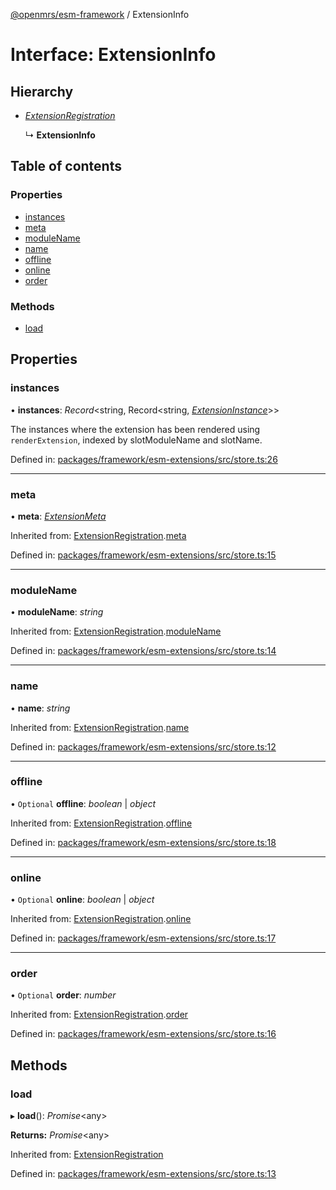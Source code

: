 [@openmrs/esm-framework](../API.md) / ExtensionInfo

# Interface: ExtensionInfo

## Hierarchy

- [*ExtensionRegistration*](extensionregistration.md)

  ↳ **ExtensionInfo**

## Table of contents

### Properties

- [instances](extensioninfo.md#instances)
- [meta](extensioninfo.md#meta)
- [moduleName](extensioninfo.md#modulename)
- [name](extensioninfo.md#name)
- [offline](extensioninfo.md#offline)
- [online](extensioninfo.md#online)
- [order](extensioninfo.md#order)

### Methods

- [load](extensioninfo.md#load)

## Properties

### instances

• **instances**: *Record*<string, Record<string, [*ExtensionInstance*](extensioninstance.md)\>\>

The instances where the extension has been rendered using `renderExtension`,
indexed by slotModuleName and slotName.

Defined in: [packages/framework/esm-extensions/src/store.ts:26](https://github.com/openmrs/openmrs-esm-core/blob/master/packages/framework/esm-extensions/src/store.ts#L26)

___

### meta

• **meta**: [*ExtensionMeta*](extensionmeta.md)

Inherited from: [ExtensionRegistration](extensionregistration.md).[meta](extensionregistration.md#meta)

Defined in: [packages/framework/esm-extensions/src/store.ts:15](https://github.com/openmrs/openmrs-esm-core/blob/master/packages/framework/esm-extensions/src/store.ts#L15)

___

### moduleName

• **moduleName**: *string*

Inherited from: [ExtensionRegistration](extensionregistration.md).[moduleName](extensionregistration.md#modulename)

Defined in: [packages/framework/esm-extensions/src/store.ts:14](https://github.com/openmrs/openmrs-esm-core/blob/master/packages/framework/esm-extensions/src/store.ts#L14)

___

### name

• **name**: *string*

Inherited from: [ExtensionRegistration](extensionregistration.md).[name](extensionregistration.md#name)

Defined in: [packages/framework/esm-extensions/src/store.ts:12](https://github.com/openmrs/openmrs-esm-core/blob/master/packages/framework/esm-extensions/src/store.ts#L12)

___

### offline

• `Optional` **offline**: *boolean* \| *object*

Inherited from: [ExtensionRegistration](extensionregistration.md).[offline](extensionregistration.md#offline)

Defined in: [packages/framework/esm-extensions/src/store.ts:18](https://github.com/openmrs/openmrs-esm-core/blob/master/packages/framework/esm-extensions/src/store.ts#L18)

___

### online

• `Optional` **online**: *boolean* \| *object*

Inherited from: [ExtensionRegistration](extensionregistration.md).[online](extensionregistration.md#online)

Defined in: [packages/framework/esm-extensions/src/store.ts:17](https://github.com/openmrs/openmrs-esm-core/blob/master/packages/framework/esm-extensions/src/store.ts#L17)

___

### order

• `Optional` **order**: *number*

Inherited from: [ExtensionRegistration](extensionregistration.md).[order](extensionregistration.md#order)

Defined in: [packages/framework/esm-extensions/src/store.ts:16](https://github.com/openmrs/openmrs-esm-core/blob/master/packages/framework/esm-extensions/src/store.ts#L16)

## Methods

### load

▸ **load**(): *Promise*<any\>

**Returns:** *Promise*<any\>

Inherited from: [ExtensionRegistration](extensionregistration.md)

Defined in: [packages/framework/esm-extensions/src/store.ts:13](https://github.com/openmrs/openmrs-esm-core/blob/master/packages/framework/esm-extensions/src/store.ts#L13)
